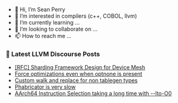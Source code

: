 - 👋 Hi, I’m Sean Perry
- 👀 I’m interested in compilers (c++, COBOL, llvm)
- 🌱 I’m currently learning ...
- 💞️ I’m looking to collaborate on ...
- 📫 How to reach me ...

<!---
s66perry/s66perry is a ✨ special ✨ repository because its `README.md` (this file) appears on your GitHub profile.
You can click the Preview link to take a look at your changes.
--->
### 📕 Latest LLVM Discourse Posts

<!-- DISCOURSE-LLVM:START -->
- [[RFC] Sharding Framework Design for Device Mesh](https://discourse.llvm.org/t/rfc-sharding-framework-design-for-device-mesh/73533?page=3#post_58)
- [Force optimizations even when optnone is present](https://discourse.llvm.org/t/force-optimizations-even-when-optnone-is-present/74216#post_16)
- [Custom walk and replace for non tablegen types](https://discourse.llvm.org/t/custom-walk-and-replace-for-non-tablegen-types/74229#post_2)
- [Phabricator is very slow](https://discourse.llvm.org/t/phabricator-is-very-slow/73132#post_14)
- [AArch64 Instruction Selection taking a long time with --lto-O0](https://discourse.llvm.org/t/aarch64-instruction-selection-taking-a-long-time-with-lto-o0/74155#post_3)
<!-- DISCOURSE-LLVM:END -->
